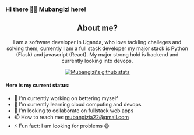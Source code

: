 ### Hi there 🙋‍♂️  Mubangizi here!

<div align="center">

## About me?

I am a software developer in Uganda, who love tackling challeges and solving them, currently I am a full stack developer my major stack is Python (Flask) and javascript (React). My major strong hold is backend and currently looking into devops.

<!--
<a>
<img align="left" src="https://github-readme-stats.vercel.app/api/top-langs/?username=mubangizi&theme=dark&hide=html,dockerfile" alt="francislagares" />
</a>
--> 
[![Mubangizi's github stats](https://github-readme-stats.vercel.app/api?username=mubangizi&show_icons=true&theme=monokai)](https://github.com/mubangizi)

</div>


#### Here is my current status:
- 🔭 I’m currently working on bettering myself
- 🌱 I’m currently learning cloud computing and devops
- 👯 I’m looking to collaborate on fullstack web apps
- 📫 How to reach me: mubangizia22@gmail.com
- ⚡ Fun fact: I am looking for problems 😄

